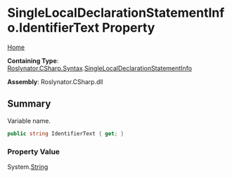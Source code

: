 # SingleLocalDeclarationStatementInfo\.IdentifierText Property <a name="_Top"></a>

[Home](../../../../../README.md)

**Containing Type**: [Roslynator.CSharp.Syntax](../../README.md#_Top)\.[SingleLocalDeclarationStatementInfo](../README.md#_Top)

**Assembly**: Roslynator\.CSharp\.dll

## Summary

Variable name\.

```csharp
public string IdentifierText { get; }
```

### Property Value

System\.[String](https://docs.microsoft.com/en-us/dotnet/api/system.string)

